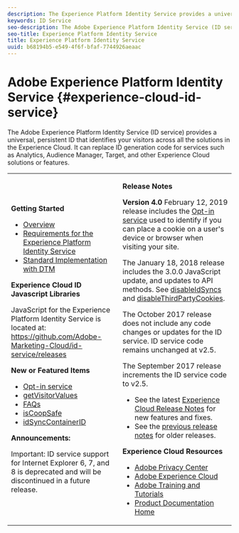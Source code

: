```yaml
---
description: The Experience Platform Identity Service provides a universal, persistent ID that identifies your visitors across all the solutions in the Experience Cloud. 
keywords: ID Service
seo-description: The Adobe Experience Platform Identity Service (ID service) provides a universal, persistent ID that identifies your visitors across all the solutions in the Experience Cloud. It can replace ID generation code for services such as Analytics, Audience Manager, Target, and other Experience Cloud solutions or features.
seo-title: Experience Platform Identity Service
title: Experience Platform Identity Service
uuid: b68194b5-e549-4f6f-bfaf-7744926aeaac
---
```


# Adobe Experience Platform Identity Service {#experience-cloud-id-service}

The Adobe Experience Platform Identity Service (ID service) provides a universal, persistent ID that identifies your visitors across all the solutions in the Experience Cloud. It can replace ID generation code for services such as Analytics, Audience Manager, Target, and other Experience Cloud solutions or features.

<table id="table_5E612F746A704FE095B809A013EE977F" class="simpletable"> 
 <tbody> 
  <tr> 
   <td colname="col1"> <p> <b>Getting Started</b> </p> <p> 
     <ul id="ul_D5EC6A54A03F4AB595B588116A7C1296"> 
      <li id="li_845F6DE25A1241439BCDCBC00459D7EB"> <a href="introduction/overview.md" format="dita" scope="local"> Overview </a> </li> 
      <li id="li_47F399E1D4AF4F08BD647DF01A423BA7"> <a href="reference/requirements.md" format="dita" scope="local"> Requirements for the Experience Platform Identity Service </a> </li> 
      <li id="li_CBEEE79B45644F28A52B58DDF23DAD4F"> <a href="implementation-guides/standard.md#concept-89cd0199a9634fc48644f2d61e3d2445" format="dita" scope="local"> Standard Implementation with DTM </a> </li> 
     </ul> </p> <p><b>Experience Cloud ID Javascript Libraries</b> </p> <p>JavaScript for the Experience Platform Identity Service is located at: <a href="https://github.com/Adobe-Marketing-Cloud/id-service/releases" format="https" scope="external"> https://github.com/Adobe-Marketing-Cloud/id-service/releases</a> </p> <p> <b>New or Featured Items</b> </p> <p> 
     <ul id="ul_B0A25B6827734D55BB1E20D12334AC21"> 
      <li id="li_A66924F4948F4A5ABA545A89A28A6F6A"><a href="implementation-guides/opt-in-service/optin-overview.md#concept-f9b5db0d27a245fbadd3e19162319360" format="dita" scope="local"> Opt-in service</a> </li> 
      <li id="li_92D49CB788AD478EA74BCF5328CB9A14"> <a href="library/get-set/getvisitorvalues.md#reference-b8c9e17c170c4291829a792df46ce279" format="dita" scope="local"> getVisitorValues </a> </li> 
      <li id="li_9E512C6DD15C46C3ABD06ACD60D97E4A"> <a href="faq-intro/faq-intro.md" format="dita" scope="local"> FAQs </a> </li> 
      <li id="li_B28082F3D075413D89E5AFB718657E17"> <a href="library/function-vars/coopsafe.md#reference-7fbed36f38a048d1a5883c53d430ddf4" format="dita" scope="local"> isCoopSafe </a> </li> 
      <li id="li_7744A4898EA542B9BF009D2066810050"> <a href="library/function-vars/idsyncontainerid.md#reference-5cfbed2240fa4def90f535f017a36015" format="dita" scope="local"> idSyncContainerID </a> </li> 
     </ul> </p> 
    <draft-comment> 
     <p> <b>Announcements:</b> </p> 
     <p> <p>Important:  ID service support for Internet Explorer 6, 7, and 8 is deprecated and will be discontinued in a future release. </p> </p> 
    </draft-comment> </td> 
   <td colname="col2"> <p> <b>Release Notes</b> </p> <p><b>Version 4.0</b> February 12, 2019 release includes the <a href="implementation-guides/opt-in-service/optin-overview.md#concept-f9b5db0d27a245fbadd3e19162319360" format="dita" scope="local"> Opt-in service</a> used to identify if you can place a cookie on a user's device or browser when visiting your site. </p> <p>The January 18, 2018 release includes the 3.0.0 JavaScript update, and updates to API methods. See <a href="library/function-vars/disableidsync.md#reference-589d6b489ac64eddb5a7ff758945e414" format="dita" scope="local"> disableIdSyncs</a> and <a href="library/function-vars/disable-cookies.md#reference-2dd2d60d12f34f0b98bbb5606b3734cc" format="dita" scope="local"> disableThirdPartyCookies</a>. </p> 
    <draft-comment> 
     <p>The October 2017 release does not include any code changes or updates for the ID service. ID service code remains unchanged at v2.5. </p> 
    </draft-comment> 
    <draft-comment> 
     <p> The September 2017 release increments the ID service code to v2.5. </p> 
    </draft-comment> <p> 
     <ul id="ul_4F06F170F214492780C7D25A069F799F"> 
      <li id="li_45A7CD556FE44F4DAB035C736A058F36"> See the latest <a href="https://marketing.adobe.com/resources/help/en_US/whatsnew/" format="https" scope="external"> Experience Cloud Release Notes</a> for new features and fixes. </li> 
      <li id="li_10CC4FBFEFC947CA9AD15F52D9715257">See the <a href="https://marketing-stage.adobe.com/resources/help/en_US/whatsnew/c_legacy_releases.html" format="html" scope="external"> previous release notes</a> for older releases. </li> 
     </ul> </p> <p> <b>Experience Cloud Resources</b> </p> <p> 
     <ul id="ul_E30EC96BDC624B5591F0470D430B7F41"> 
      <li id="li_F3A5CCFAE0F247CEB41A03CA8E03106B"> <a href="http://www.adobe.com/privacy.html" format="http" scope="external"> Adobe Privacy Center</a> </li> 
      <li id="li_A54C1EB170EA4B8FA6A81B90AB0C39DD"> <a href="http://www.adobe.com/marketing-cloud.html" scope="external" format="http"> Adobe Experience Cloud</a> </li> 
      <li id="li_1938F7044F544481A6CC0F45CC22B80A"> <a href="http://helpx.adobe.com/learning.html?promoid=KAUDK" scope="external" format="http"> Adobe Training and Tutorials</a> </li> 
      <li id="li_C71459E0D1464C05B8B9387C43541F17"> <a href="https://marketing.adobe.com/resources/help/en_US/home/index.html" scope="external" format="https"> Product Documentation Home</a> </li> 
     </ul> </p> </td> 
  </tr> 
 </tbody> 
</table>

